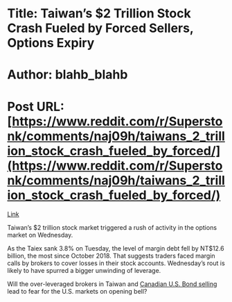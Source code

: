 # Title: Taiwan’s $2 Trillion Stock Crash Fueled by Forced Sellers, Options Expiry
# Author: blahb_blahb
# Post URL: [https://www.reddit.com/r/Superstonk/comments/naj09h/taiwans_2_trillion_stock_crash_fueled_by_forced/](https://www.reddit.com/r/Superstonk/comments/naj09h/taiwans_2_trillion_stock_crash_fueled_by_forced/)


[Link](https://www.bloomberg.com/news/articles/2021-05-12/taiwan-s-stock-crash-fueled-by-forced-sellers-options-expiry) 

Taiwan’s $2 trillion stock market triggered a rush of activity in the options market on Wednesday.

As the Taiex sank 3.8% on Tuesday, the level of margin debt fell by NT$12.6 billion, the most since October 2018. That suggests traders faced margin calls by brokers to cover losses in their stock accounts. Wednesday’s rout is likely to have spurred a bigger unwinding of leverage.

Will the over-leveraged brokers in Taiwan and [Canadian U.S. Bond selling](https://www.reddit.com/r/Superstonk/comments/naiy1g/bloomberg_canada_sells_its_largest_us_dollar_bond/?utm_source=share&utm_medium=ios_app&utm_name=iossmf) lead to fear for the U.S. markets on opening bell?